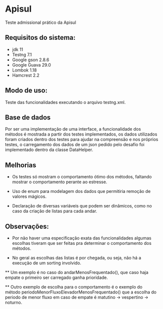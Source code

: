 # Apisul 

Teste admissional prático da Apisul

Requisitos do sistema:
-------

* jdk 11
* Testng 7.1
* Google gson 2.8.6
* Google Guava 29.0
* Lombok 1.18
* Hamcrest 2.2

Modo de uso:
-------

Teste das funcionalidades executando o arquivo testng.xml.

Base de dados
-------

Por ser uma implementação de uma interface, a funcionalidade dos métodos é mostrada a partir dos testes implementados, os dados utilizados foram criados dentro dos testes para ajudar na compreensão e nos próprios testes, o carregamento dos dados de um json pedido pelo desafio foi implementado dentro da classe DataHelper.

Melhorias
-------

* Os testes só mostram o comportamento ótimo dos métodos, faltando mostrar o comportamento perante ao estresse.

* Uso de enum para modelagem dos dados que permitiria remoção de valores mágicos.

* Declaração de diversas variáveis  que podem ser dinâmicos, como no caso da criação de listas para cada andar.


 

Observações:
-------

* Por não haver uma especificação exata das funcionalidades algumas escolhas tiveram que ser feitas pra determinar o comportamento dos métodos.

* No geral as escolhas das listas é por chegada, ou seja, não há a execução de um sorting involvido.

** Um exemplo é no caso do andarMenosFrequentado(), que caso haja empate o primeiro ser carregado ganha prioridade.

** Outro exemplo de escolha para o comportamento é o exemplo do método periodoMenorFluxoElevadorMenosFrequentado() que a escolha do periodo de menor fluxo em caso de empate é matutino -> vespertino -> noturno.

